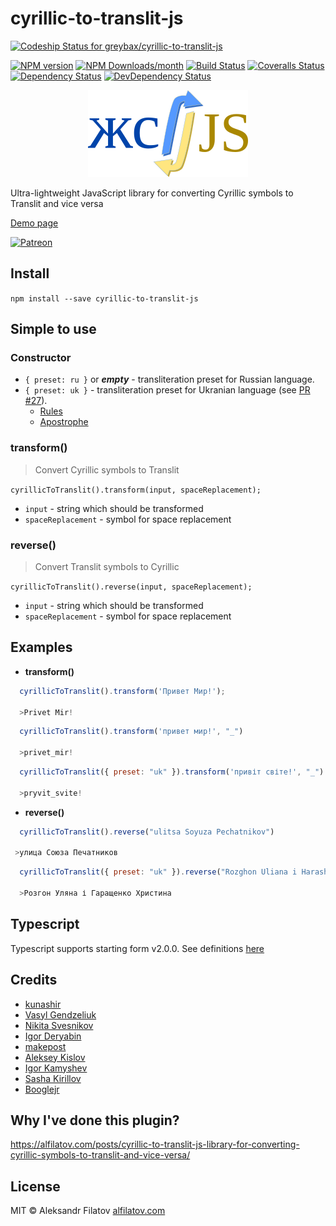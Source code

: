# cyrillic-to-translit-js
 
[![Codeship Status for greybax/cyrillic-to-translit-js](https://app.codeship.com/projects/9666e180-f1e1-0136-edda-0a4322211bb2/status?branch=master)](https://app.codeship.com/projects/320439)

[![NPM version][npm-image]][npm-url]
[![NPM Downloads/month][npm-downloads-image]][npm-downloads-url]
[![Build Status][travis-image]][travis-url]
[![Coveralls Status][coveralls-image]][coveralls-url]
[![Dependency Status][depstat-image]][depstat-url]
[![DevDependency Status][depstat-dev-image]][depstat-dev-url]

[npm-url]: https://npmjs.org/package/cyrillic-to-translit-js
[npm-image]: https://img.shields.io/npm/v/cyrillic-to-translit-js.svg

[npm-downloads-url]: https://npmjs.org/package/cyrillic-to-translit-js
[npm-downloads-image]: https://img.shields.io/npm/dm/cyrillic-to-translit-js.svg

[travis-url]: https://travis-ci.org/greybax/cyrillic-to-translit-js
[travis-image]: https://travis-ci.org/greybax/cyrillic-to-translit-js.svg

[coveralls-url]: https://coveralls.io/r/greybax/cyrillic-to-translit-js
[coveralls-image]: https://img.shields.io/coveralls/greybax/cyrillic-to-translit-js.svg

[depstat-url]: https://david-dm.org/greybax/cyrillic-to-translit-js
[depstat-image]: https://david-dm.org/greybax/cyrillic-to-translit-js.svg

[depstat-dev-url]: https://david-dm.org/greybax/cyrillic-to-translit-js
[depstat-dev-image]: https://david-dm.org/greybax/cyrillic-to-translit-js/dev-status.svg

<p align="center">
 <a href="https://greybax.github.com/cyrillic-to-translit-js">
   <img src="images/translit-256w.png">
 </a>
</p>

Ultra-lightweight JavaScript library for converting Cyrillic symbols to Translit and vice versa

[Demo page](https://greybax.github.io/cyrillic-to-translit-js)

[![Patreon](https://c5.patreon.com/external/logo/become_a_patron_button.png)](https://www.patreon.com/bePatron?u=14980891)

## Install

`npm install --save cyrillic-to-translit-js`

## Simple to use

### Constructor

* `{ preset: ru }` or _**empty**_ - transliteration preset for Russian language.
* `{ preset: uk }` - transliteration preset for Ukranian language (see [PR #27](https://github.com/greybax/cyrillic-to-translit-js/pull/27)). 
  * [Rules](https://pasport.org.ua/vazhlivo/transliteratsiya)
  * [Apostrophe](https://uk.wikipedia.org/wiki/%D0%90%D0%BF%D0%BE%D1%81%D1%82%D1%80%D0%BE%D1%84#.D0.A2.D0.B5.D1.85.D0.BD.D1.96.D1.87.D0.BD.D1.96_.D0.BE.D1.81.D0.BE.D0.B1.D0.BB.D0.B8.D0.B2.D0.BE.D1.81.D1.82.D1.96)

### transform()

> Convert Cyrillic symbols to Translit

`cyrillicToTranslit().transform(input, spaceReplacement);`

* `input` - string which should be transformed
* `spaceReplacement` - symbol for space replacement

### reverse()

> Convert Translit symbols to Cyrillic

`cyrillicToTranslit().reverse(input, spaceReplacement);`

* `input` - string which should be transformed
* `spaceReplacement` - symbol for space replacement

## Examples

* **transform()**
```js
  cyrillicToTranslit().transform('Привет Мир!');

  >Privet Mir!
```

```js
  cyrillicToTranslit().transform('привет мир!', "_")

  >privet_mir!
```

```js
  cyrillicToTranslit({ preset: "uk" }).transform('привіт світе!', "_")

  >pryvit_svite!
```

* **reverse()**
```js
  cyrillicToTranslit().reverse("ulitsa Soyuza Pechatnikov")

 >улица Союза Печатников
```

```js
  cyrillicToTranslit({ preset: "uk" }).reverse("Rozghon Uliana i Harashchenko Khrystyna")

  >Розгон Уляна і Гаращенко Христина
```

## Typescript

Typescript supports starting form v2.0.0. See definitions [here](./CyrillicToTranslit.d.ts)

## Credits

* [kunashir](https://github.com/kunashir)
* [Vasyl Gendzeliuk](https://github.com/vasergen)
* [Nikita Svesnikov](https://github.com/nitruxa)
* [Igor Deryabin](https://github.com/ideryabin)
* [makepost](https://github.com/makepost)
* [Aleksey Kislov](https://github.com/evenfrost)
* [Igor Kamyshev](https://github.com/igorkamyshev)
* [Sasha Kirillov](https://github.com/sasha-kir)
* [Booglejr](https://github.com/Rootyjr)

## Why I've done this plugin?

https://alfilatov.com/posts/cyrillic-to-translit-js-library-for-converting-cyrillic-symbols-to-translit-and-vice-versa/

## License

MIT © Aleksandr Filatov [alfilatov.com](http://alfilatov.com)
